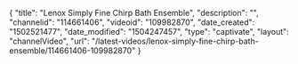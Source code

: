 {
    "title": "Lenox Simply Fine Chirp Bath Ensemble",
    "description": "",
    "channelid": "114661406",
    "videoid": "109982870",
    "date_created": "1502521477",
    "date_modified": "1504247457",
    "type": "captivate",
    "layout": "channelVideo",
    "url": "\/latest-videos\/lenox-simply-fine-chirp-bath-ensemble\/114661406-109982870"
}